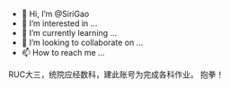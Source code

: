 - 👋 Hi, I’m @SiriGao
- 👀 I’m interested in ...
- 🌱 I’m currently learning ...
- 💞️ I’m looking to collaborate on ...
- 📫 How to reach me ...

RUC大三，统院应经数科，建此账号为完成各科作业。
抱拳！

<!---
SiriGao/SiriGao is a ✨ special ✨ repository because its `README.md` (this file) appears on your GitHub profile.
You can click the Preview link to take a look at your changes.
--->
